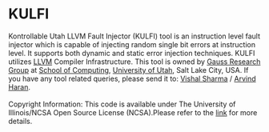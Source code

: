 KULFI
=====

Kontrollable Utah LLVM Fault Injector (KULFI) tool is an instruction level fault injector which is capable of injecting random single bit errors at instruction level. It supports both dynamic and static error injection techniques. KULFI utilizes <a href="http://llvm.org/">LLVM</a> Compiler Infrastructure. This tool is owned by <a href="http://www.cs.utah.edu/formal_verification/">Gauss Research Group</a> at <a href="http://www.cs.utah.edu/">School of Computing</a>, <a href="http://www.utah.edu/">University of Utah</a>, Salt Lake City, USA. If you have any tool related queries, please send it to: <a href="mailto:vcsharma@cs.utah.edu">Vishal Sharma</a> / <a href="mailto:haran@cs.utah.edu"> Arvind Haran</a>.  <br><br> Copyright Information: This code is available under The University of Illinois/NCSA Open Source License (NCSA).Please refer to the <a href="http://opensource.org/licenses/NCSA">link</a> for more details.
